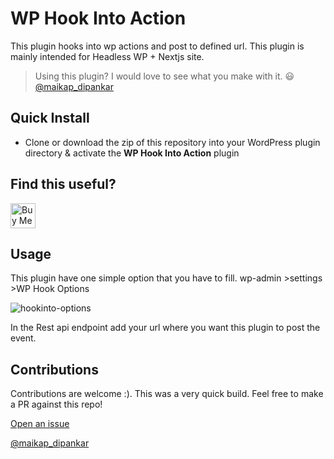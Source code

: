 # WP Hook Into Action

This plugin hooks into wp actions and post to defined url. This plugin is mainly intended for Headless WP + Nextjs site. 

> Using this plugin? I would love to see what you make with it. 😃 [@maikap_dipankar](https://twitter.com/maikap_dipankar)

## Quick Install

- Clone or download the zip of this repository into your WordPress plugin directory & activate the **WP Hook Into Action** plugin

## Find this useful?

<a href="https://www.buymeacoffee.com/dipankarmaikap" target="_blank"><img src="https://www.buymeacoffee.com/assets/img/custom_images/orange_img.png" alt="Buy Me A Coffee" style="height: 40px !important;width: auto !important;" ></a>

## Usage

This plugin have one simple option that you have to fill.
wp-admin >settings >WP Hook Options

![hookinto-options](https://user-images.githubusercontent.com/45673791/191592082-0e800a9b-692a-4e85-8b22-1db39e930864.png)

In the Rest api endpoint add your url where you want this plugin to post the event.

## Contributions

Contributions are welcome :). This was a very quick build.
Feel free to make a PR against this repo!

[Open an issue](https://github.com/dipankarmaikap/wp-hook-into-actions/issues)

[@maikap_dipankar](https://twitter.com/maikap_dipankar)

